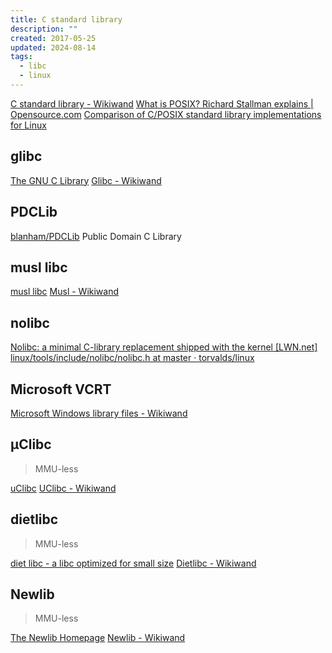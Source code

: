 ```yaml
---
title: C standard library
description: ""
created: 2017-05-25
updated: 2024-08-14
tags:
  - libc
  - linux
---
```


[C standard library - Wikiwand](https://omni.wikiwand.com/en/C_standard_library)
[What is POSIX? Richard Stallman explains | Opensource.com](https://opensource.com/article/19/7/what-posix-richard-stallman-explains)
[Comparison of C/POSIX standard library implementations for Linux](http://www.etalabs.net/compare_libcs.html)

## glibc

[The GNU C Library](https://www.gnu.org/software/libc/)
[Glibc - Wikiwand](https://omni.wikiwand.com/en/Glibc)

## PDCLib

[blanham/PDCLib](https://github.com/blanham/PDCLib) Public Domain C Library

## musl libc

[musl libc](https://musl.libc.org/)
[Musl - Wikiwand](https://omni.wikiwand.com/en/Musl)

## nolibc

[Nolibc: a minimal C-library replacement shipped with the kernel [LWN.net]](https://lwn.net/Articles/920158/)
[linux/tools/include/nolibc/nolibc.h at master · torvalds/linux](https://github.com/torvalds/linux/blob/master/tools/include/nolibc/nolibc.h)

## Microsoft VCRT

[Microsoft Windows library files - Wikiwand](https://omni.wikiwand.com/en/Windows_library_files#MSVCRT.DLL,_MSVCP*.DLL_and_CRTDLL.DLL)

## μClibc

> MMU-less

[uClibc](https://www.uclibc.org/)
[UClibc - Wikiwand](https://omni.wikiwand.com/en/UClibc)

## dietlibc

> MMU-less

[diet libc - a libc optimized for small size](https://www.fefe.de/dietlibc/)
[Dietlibc - Wikiwand](https://omni.wikiwand.com/en/Dietlibc)

## Newlib

> MMU-less

[The Newlib Homepage](http://www.sourceware.org/newlib/)
[Newlib - Wikiwand](https://omni.wikiwand.com/en/Newlib)
